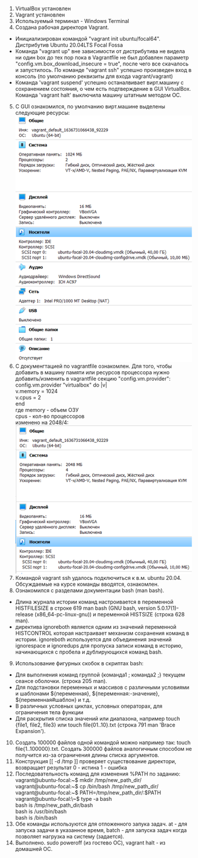 1. VirtualBox установлен  
2. Vagrant установлен  
3. Используемый терминал - Windows Terminal  
4. Создана рабочая директоря Vagrant. 
 - Инициализирован командой "vagrant init ubuntu/focal64". Дистрибутив Ubuntu 20.04LTS Focal Fossa  
 - Команда "vagrant up" вне зависимости от дистрибутива не видела ни один box до тех пор пока в Vagrantfile не был добавлен параметр "config.vm.box_download_insecure = true", после чего все скачалось и запустилось. По команде "vagrant ssh" успешно произведен вход в консоль (по умолчанию реквизиты для входа vagrant/vagrant)  
 - Команда 'vagrant suspend' успешно останалвивает вирт.машину с сохранением состояния, о чем есть подтверждение в GUI VirtualBox. Команда 'vagrant halt' выключила машину штатным методом ОС.  
5. С GUI ознакомился, по умолчанию вирт.машине выделены следующие ресурсы:  
![res](img/img3-1-1.PNG)
6. С докуменгтацией по vagrantfile ознакомлен. Для того, чтобы добавить в машину памяти или ресурсов процессора нужно добавить/изменить в vagrantfile секцию "config.vm.provider":  
config.vm.provider "virtualbox" do |v|  
  v.memory = 1024  
  v.cpus = 2  
end  
где memory - объем ОЗУ  
    cpus   - кол-во процессоров  
изменено на 2048/4:  
![res](img/img3-1-2.PNG)  
7. Командой vagrant ssh удалось подключиться к в.м. ubuntu 20.04. Обсуждаемые на курсе команды вводятся, ознакомлен.  
8. Ознакомился с разделами документации bash (man bash).  
- Длина журнала истории команд настроивается в переменной HISTFILESIZE в строке 619 man bash (GNU bash, version 5.0.17(1)-release (x86_64-pc-linux-gnu)) и переменной HISTSIZE (строка 628 man).   
- директива ignoreboth является одним из значений переменной HISTCONTROL которая настраивает механизм сохранения команд в истории. ignoreboth используется для объединения значений ignorespace и ignoredups для пропуска записи команд в историю, начинающихся с пробела и дублирующихся команд bash. 
9. Использование фигурных скобок в скриптах bash:
- Для выполнения команд группой {команда1 ; команда2 ;} текущем сеансе оболочки. (строка 205 man). 
- Для подстановки переменных и массивов с различными условиями и шаблонами ${переменная}, ${переменная:-значение}, ${переменная#шаблон} и т.д.  
- В различных условных циклах, условных операторах, для ограничения тела функции
- Для раскрытия списка значений или диапазона, например touch {file1, file2, file3} или touch file{01..10}.txt (строка 791 man 'Brace Expansion'). 
10. Создать 100000 файлов одной командой можно например так: touch file{1..100000}.txt. 
    Создать 300000 файлов аналогичным способом не получится из-за ограничения длины списка аргументов. 
11. Конструкция [[ -d /tmp ]] проверяет существование директори, возвращает результат 0 - истина 1 - ошибка
12. Последовательность команд для изменения %PATH по заданию:  
vagrant@ubuntu-focal:\~$ mkdir /tmp/new_path_dir/  
vagrant@ubuntu-focal:\~$ cp /bin/bash /tmp/new_path_dir/  
vagrant@ubuntu-focal:\~$ PATH=/tmp/new_path_dir/:$PATH  
vagrant@ubuntu-focal:\~$ type -a bash  
bash is /tmp/new_path_dir/bash  
bash is /usr/bin/bash  
bash is /bin/bash  
13. Обе команды используются для отложенного запука задач. at - для запуска задачи в указанное время, batch - для запуска задач когда позволяет нагрузка на систему (задается). 
14. Выполнено. sudo poweroff (из гостево ОС), vagrant halt - из домашней ОС.  

